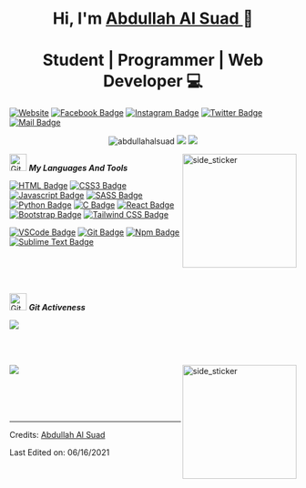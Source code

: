  # <h1 align="center">Hi, I'm <a href="http://suad.mybusinessservices.info/">Abdullah Al Suad <a>🚀</h1>
 ### <h1 align="center">Student | Programmer | Web Developer 💻</h1>
 
 
[![Website](https://img.shields.io/website?label=suad.mybusinessservices.info&style=for-the-badge&url=https%3A%2F%2Fsuad.mybusinessservices.info)](http://suad.mybusinessservices.info/)
 [![Facebook Badge](https://img.shields.io/badge/Facebook-1877F2?style=for-the-badge&logo=facebook&logoColor=white)](https://www.facebook.com/mdabdullahalsuad/) [![Instagram Badge](https://img.shields.io/badge/Instagram-E4405F?style=for-the-badge&logo=instagram&logoColor=white)](https://instagram.com/suad_c137) [![Twitter Badge](https://img.shields.io/badge/Twitter-1DA1F2?style=for-the-badge&logo=twitter&logoColor=white)](https://twitter.com/) [![Mail Badge](https://img.shields.io/badge/Gmail-D14836?style=for-the-badge&logo=gmail&logoColor=white)](mailto:suadabdullahal@gmail.com)
 

 
 
 
<p align="center">
  <img src="https://komarev.com/ghpvc/?username=abdullahalsuad" alt="abdullahalsuad" />
    <a href="https://github.com/abdullahalsuad/"><img src="https://img.shields.io/github/followers/abdullahalsuad?style=flat-square?color=%234CC61E&label=GitHub%20Followers%20"/></a>
  <a href="https://github.com/abdullahalsuad/"><img src="https://img.shields.io/github/last-commit/abdullahalsuad/abdullahalsuad?style=flat-square?color=red&label=Last%20Updated%20"/></a>
</p>
 



 
 <img align="right" width=200px height=200px alt="side_sticker" src="https://media.giphy.com/media/TEnXkcsHrP4YedChhA/giphy.gif" />

 <img src="https://media.giphy.com/media/W5eoZHPpUx9sapR0eu/giphy.gif" width="30px" alt="Git"/>&nbsp;<i><b>My Languages And Tools</b></i></p>
 
 
 
 [![HTML Badge](https://img.shields.io/badge/-HTML5-F5421C?style=for-the-badge&labelColor=black&logo=html5&logoColor=white)](#) [![CSS3 Badge](https://img.shields.io/badge/-CSS3-1C5CF5?style=for-the-badge&labelColor=black&logo=css3&logoColor=white)](#) [![Javascript Badge](https://img.shields.io/badge/-Javascript-F0DB4F?style=for-the-badge&labelColor=black&logo=javascript&logoColor=white)](#) [![SASS Badge](https://img.shields.io/badge/-Sass-CC6699?style=for-the-badge&labelColor=black&logo=Sass&logoColor=white)](#) [![Python Badge](https://img.shields.io/badge/-Python-F4C908?style=for-the-badge&labelColor=black&logo=Python&logoColor=white)](#) [![C Badge](https://img.shields.io/badge/-C-086BF4?style=for-the-badge&labelColor=black&logo=C&logoColor=white)](#)
 [![React Badge](https://img.shields.io/badge/-React-61DBFB?style=for-the-badge&labelColor=black&logo=react&logoColor=white)](#)  [![Bootstrap Badge](https://img.shields.io/badge/-Bootstrap-5108F4?style=for-the-badge&labelColor=black&logo=Bootstrap&logoColor=white)](#) [![Tailwind CSS Badge](https://img.shields.io/badge/-TailwindCSS-33A5B8?style=for-the-badge&labelColor=black&logo=TailwindCSS&logoColor=white)](#) 
 
 [![VSCode Badge](https://img.shields.io/badge/-VisualStudio-0F85F1?style=for-the-badge&labelColor=black&logo=VisualStudio&logoColor=white)](#) [![Git Badge](https://img.shields.io/badge/-Git-F05032?style=for-the-badge&labelColor=black&logo=Git&logoColor=white)](#) [![Npm Badge](https://img.shields.io/badge/-npm-F44F08?style=for-the-badge&labelColor=black&logo=npm&logoColor=white)](#) [![Sublime Text Badge](https://img.shields.io/badge/-SublimeText-F49708?style=for-the-badge&labelColor=black&logo=SublimeText&logoColor=white)](#)

 
 
 
<br><br><br><br>
<img src="https://media.giphy.com/media/W5eoZHPpUx9sapR0eu/giphy.gif" width="30px" alt="Git"/>&nbsp;<i><b>Git Activeness</b></i></p>
 
<p>&nbsp;<img align="left" src="https://github-readme-stats.vercel.app/api?username=abdullahalsuad&show_icons=true&locale=en&theme=chartreuse-dark" /></p><br><br>
 
<p><img align="left" src="https://github-readme-streak-stats.herokuapp.com/?user=abdullahalsuad&theme=radical&hide_border=true" /></p>


<img align="right" width=200px height=200px alt="side_sticker" src="https://media.giphy.com/media/TEnXkcsHrP4YedChhA/giphy.gif" />

<br><br><br><br><br>
 




-----
Credits: [Abdullah Al Suad](https://github.com/abdullahalsuad)

Last Edited on: 06/16/2021


            
            
                
                









